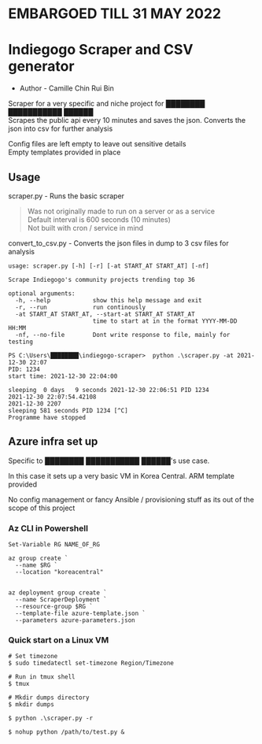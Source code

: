 # EMBARGOED TILL 31 MAY 2022

# Indiegogo Scraper and CSV generator

* Author - Camille Chin Rui Bin

Scraper for a very specific and niche project for ████████ ███████████ ██████  
Scrapes the public api every 10 minutes and saves the json. Converts the json into csv for further analysis  
  
Config files are left empty to leave out sensitive details  
Empty templates provided in place  
  
## Usage

scraper.py - Runs the basic scraper  
> Was not originally made to run on a server or as a service  
> Default interval is 600 seconds (10 minutes)  
> Not built with cron / service in mind

convert_to_csv.py - Converts the json files in dump to 3 csv files for analysis

```
usage: scraper.py [-h] [-r] [-at START_AT START_AT] [-nf]

Scrape Indiegogo's community projects trending top 36

optional arguments:
  -h, --help            show this help message and exit
  -r, --run             run continously
  -at START_AT START_AT, --start-at START_AT START_AT
                        time to start at in the format YYYY-MM-DD HH:MM
  -nf, --no-file        Dont write response to file, mainly for testing

PS C:\Users\████████\indiegogo-scraper>  python .\scraper.py -at 2021-12-30 22:07          
PID: 1234
start time: 2021-12-30 22:04:00

sleeping  0 days   9 seconds 2021-12-30 22:06:51 PID 1234
2021-12-30 22:07:54.42108
2021-12-30 2207
sleeping 581 seconds PID 1234 [^C]
Programme have stopped
```

## Azure infra set up

Specific to ████████ ███████████ ██████'s use case.  
  
In this case it sets up a very basic VM in Korea Central. ARM template provided  
  
No config management or fancy Ansible / provisioning stuff as its out of the scope of this project

### Az CLI in Powershell

```
Set-Variable RG NAME_OF_RG

az group create `
  --name $RG `
  --location "koreacentral"


az deployment group create `
  --name ScraperDeployment `
  --resource-group $RG `
  --template-file azure-template.json `
  --parameters azure-parameters.json
```

### Quick start on a Linux VM

```
# Set timezone
$ sudo timedatectl set-timezone Region/Timezone

# Run in tmux shell
$ tmux

# Mkdir dumps directory
$ mkdir dumps

$ python .\scraper.py -r 

$ nohup python /path/to/test.py &
```